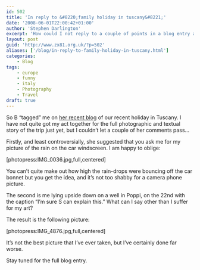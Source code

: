 ```yaml
---
id: 502
title: 'In reply to &#8220;family holiday in tuscany&#8221;'
date: '2008-06-01T22:00:42+01:00'
author: 'Stephen Darlington'
excerpt: 'How could I not reply to a couple of points in a blog entry at brandarling.com?'
layout: post
guid: 'http://www.zx81.org.uk/?p=502'
aliases: ['/blog/in-reply-to-family-holiday-in-tuscany.html']
categories:
    - Blog
tags:
    - europe
    - funny
    - italy
    - Photography
    - Travel
draft: true
---
```


So B “tagged” me on [her recent blog](http://www.brandarling.com/2008/05/family-holiday-in-tuscany.html) of our recent holiday in Tuscany. I have not quite got my act together for the full photographic and textual story of the trip just yet, but I couldn’t let a couple of her comments pass…

Firstly, and least controversially, she suggested that you ask me for my picture of the rain on the car windscreen. I am happy to oblige:

\[photopress:IMG\_0036.jpg,full,centered\]

You can’t quite make out how high the rain-drops were bouncing off the car bonnet but you get the idea, and it’s not too shabby for a camera phone picture.

The second is me lying upside down on a well in Poppi, on the 22nd with the caption “I’m sure S can explain this.” What can I say other than I suffer for my art?

The result is the following picture:

\[photopress:IMG\_4876.jpg,full,centered\]

It’s not the best picture that I’ve ever taken, but I’ve certainly done far worse.

Stay tuned for the full blog entry.